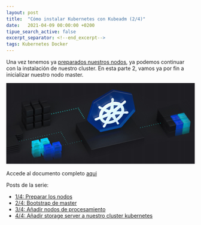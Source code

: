 ```yaml
---
layout: post
title:  "Cómo instalar Kubernetes con Kubeadm (2/4)"
date:   2021-04-09 00:00:00 +0200
tipue_search_active: false
excerpt_separator: <!--end_excerpt-->
tags: Kubernetes Docker
---
```


Una vez tenemos ya [preparados nuestros nodos](https://enriquecatala.com/2021/03/30/instalar-cluster-kubernetes-kubeadm.html), ya podemos continuar con la instalación de nuestro cluster. En esta parte 2, vamos ya por fin a inicializar nuestro nodo master.

[![kubeadm](/img/posts/kubeadm/arc.png)](https://blogvisionarios.com/e-learning/data/kubernetes-bootstrap-cluster-kubeadm/)

<!--end_excerpt-->

Accede al documento completo [aqui](https://blogvisionarios.com/e-learning/data/kubernetes-bootstrap-cluster-kubeadm/)

Posts de la serie:
- [1/4: Preparar los nodos](https://enriquecatala.com/2021/03/30/instalar-cluster-kubernetes-kubeadm.html)
- [2/4: Bootstrap de master](https://enriquecatala.com/2021/04/08/kubernetes-master-bootstap-kubeadm.html)
- [3/4: Añadir nodos de procesamiento](https://enriquecatala.com/2021/04/20/kubernetes-inicializar-nodos-procesamiento.html)
- [4/4: Añadir storage server a nuestro cluster kubernetes](https://enriquecatala.com/2021/04/27/kubernetes-añadir-persistencia.html)